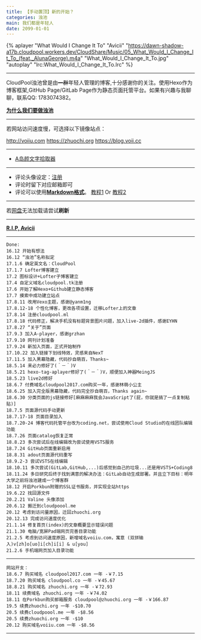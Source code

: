 ```yaml
---
title: 【手动置顶】新的开始？
categories: 浊池
main: 我们都是年轻人
date: 2099-01-01
---
```

{% aplayer "What Would I Change It To" "Avicii" "https://dawn-shadow-a17b.cloudpool.workers.dev/CloudShare/Music/05_What_Would_I_Change_It_To_(feat._AlunaGeorge).m4a" "What_Would_I_Change_It_To.jpg" "autoplay" "lrc:What_Would_I_Change_It_To.lrc" %}

---

CloudPool浊池曾是由~~一群~~年轻人管理的博客,十分感谢你的关注。使用Hexo作为博客框架,GitHub Page/GitLab Page作为静态页面托管平台。如果有兴趣与我聊聊，联系QQ: 1783074382。

<!--以及另一个建设中的网页：**[浊池读书 voii.cc](https://voii.cc)**
说明：voii = [双拼](Wiki_Screenshot.png)输入 浊池-->

**[为什么我们要做浊池](/About/why_we_made_it/)**

---

若网站访问速度慢，可选择以下镜像站点：

<http://voiiu.com>
<https://zhuochi.org>
<https://blog.voii.cc>

---

* [A岛颜文字拾取器](https://starunner.github.io/emoticons-picker/)

---

* 评论头像设定：[注册](https://wordpress.com/start/wpcc/oauth2-user/zh-cn)
* 评论时留下对应邮箱即可
* 评论可以使用[**Markdown格式**](https://commonmark.org/help/)。    [教程1](https://www.runoob.com/markdown/md-tutorial.html) Or [教程2](https://markdown.tw)

---

若[网盘](https://dawn-shadow-a17b.cloudpool.workers.dev/CloudShare/)无法加载请尝试**刷新**

---

**[R.I.P, Avicii](http://avicii.com/)**

---

    Done:
    16.12 开始有想法
    16.12 “浊池”名称拟定
    17.1.6 确定英文名：CloudPool
    17.1.7 Lofter博客建立
    17.2 图标设计+Lofter子博客建立
    17.4 自定义域名cloudpool.tk注册
    17.6 开始了解Hexo+Github建立静态博客
    17.7 摸索中成功建立站点
    17.8.11 改用Vexo主题，感谢@yanm1ng
    17.8.12-18 个性化博客，更改各项设置，迁移Lofter上的文章
    17.8.14 注册cloudpool.ml
    17.8.18 代码修正，解决手机没有标题背景图片问题，加入live-2d插件，感谢EYHN
    17.8.27 “关于”页面
    17.9.3 加入A-player，感谢grzhan
    17.9.10 网刊计划准备
    17.9.24 新加入页面，正式开始制作
    17.10.22 加入链接下划线特效，灵感来自NexT
    17.11.5 加入黑幕隐藏，代码抄自萌百，Thanks~
    18.5.14 来必力修好了(＾－＾)V
    18.5.21 hexo-tag-aplayer修好了(＾－＾)V，顺便加入神器MeingJS
    18.5.23 live2d修好
    18.6.7 付费域名cloudpool2017.com购买一年，感谢林萌小公主
    18.6.25 加入完全版黑幕隐藏，代码完全抄自萌百，Thanks again~
    18.6.30 分类页面的js链接修好[麻麻麻麻我会JavaScript了(屁，你就是搞了一点复制粘贴)]
    18.7.5 页面源代码手动更新
    18.7.17-18 页面目录加入
    18.7.20-24 博客代码托管平台改为coding.net，尝试使用Cloud Studio的在线团队编辑功能
    18.7.26 页面catalog恢复正常
    18.8.23 多次尝试后在线编辑改为尝试使用VSTS服务
    18.7.24 GitHub页面重新启用
    18.8.31 adout页面源代码重写
    18.9.2-3 尝试VSTS在线编辑
    18.10.11 多次尝试(GitLab,GitHub,...)后感觉到自己的垃圾...还是用VSTS+Coding8
    18.11.24 多日研究后终于找到满意的解决办法：GitLab自动生成部署。并且立下目标：明年大学之前将浊池建成一个博客群
    18.12 开启Porkbun附赠的SSL证书服务，并实现全站https
    19.6.22 找回源文件
    20.2.21 Valine 头像添加
    20.6.12 搬迁到cloudpoool.me
    20.12 考虑到访问量原因，迁回zhuochi.org
    20.12.13 完成访问速度优化
    21.1.14 修复首页(index)的文章概要显示错误问题
    21.1.30 电脑/宽屏Pad端网页完善目录功能
    21.2.5 考虑到访问速度原因，新增域名voiiu.com，寓意 (双拼输入)v[zh]o[uo]i[ch]i[i] & u[you]
    21.2.6 手机端网页加入目录功能
---
    网站开支：
    18.6.7 购买域名 cloudpool2017.com 一年 -￥7.15
    18.7.20 购买域名 cloudpool.co 一年 -￥45.67
    18.8.21 购买域名 zhuochi.org 一年 -￥72.93
    18.11 续费域名 zhuochi.org 一年 -￥74.02
    18.11 在Porkbun购买邮箱服务 cloudpool@zhuochi.org 一年 -￥166.87
    19.5 续费zhuochi.org 一年 -$10.70
    20.5 续费cloudpoool.me 一年 -$8.56
    20.5 续费zhuochi.org 一年 -$10
    20.12 购买域名voiiu.com 一年 -$8.56
---
<!--    备注：各大静态网站服务对比
    |名称  |主域名         |百度是否收录|其他                    |
    |GitHub|www.github.com|百度不收录  |访问速度中等，服务较稳定  |
    |GitLab|www.gitlab.com|百度可能收录|访问速度中等，服务偶尔中断|
-->

